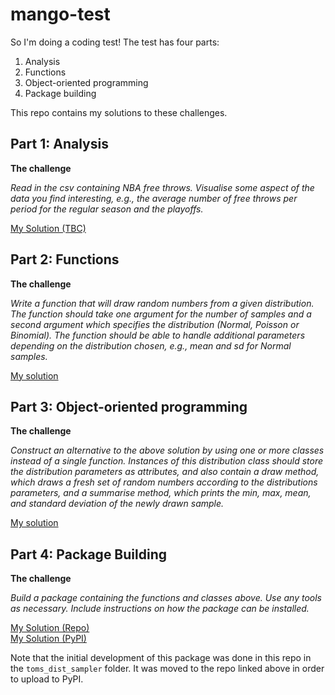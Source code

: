# mango-test

So I'm doing a coding test! The test has four parts:

1. Analysis
2. Functions
3. Object-oriented programming
4. Package building

This repo contains my solutions to these challenges.

## Part 1: Analysis

**The challenge**

*Read in the csv containing NBA free throws. Visualise some aspect of the data you find interesting, e.g., the average number of free throws per period for the regular season and the playoffs.*

[My Solution (TBC)]()

## Part 2: Functions

**The challenge**  

*Write a function that will draw random numbers from a given distribution. The function should take one argument for the number of samples and a second argument which specifies the distribution (Normal, Poisson or Binomial). The function should be able to handle additional parameters depending on the distribution chosen, e.g., mean and sd for Normal samples.*

[My solution](http://nbviewer.jupyter.org/github/Tommo565/distribution-sampler/blob/master/1.%20Programming%20-%20Functions.ipynb)

## Part 3: Object-oriented programming

**The challenge**

*Construct an alternative to the above solution by using one or more classes instead of a single function.
Instances of this distribution class should store the distribution parameters as attributes, and also contain a draw method, which draws a fresh set of random numbers according to the distributions parameters, and a summarise method, which prints the min, max, mean, and standard deviation of the newly drawn sample.*

[My solution](http://nbviewer.jupyter.org/github/tommo565/distribution-sampler/blob/master/2.%20Programming%20-%20OOP.ipynb)

## Part 4: Package Building

**The challenge** 

*Build a package containing the functions and classes above. Use any tools as necessary. Include instructions on how the package can be installed.*

[My Solution (Repo)](https://github.com/Tommo565/toms_dist_sampler)  
[My Solution (PyPI)](https://pypi.org/project/toms-dist-sampler/)  

Note that the initial development of this package was done in this repo in the `toms_dist_sampler` folder. It was moved to the repo linked above in order to upload to PyPI.

